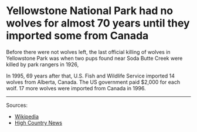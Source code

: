 # Yellowstone National Park had no wolves for almost 70 years until they imported some from Canada

Before there were not wolves left, the last official killing of wolves in Yellowstone Park was when two pups found near Soda Butte Creek were killed by park rangers in 1926,

In 1995, 69 years after that, U.S. Fish and Wildlife Service imported 14 wolves from Alberta, Canada. The US government paid $2,000 for each wolf. 17 more wolves were imported from Canada in 1996.

---

Sources:

- [Wikipedia](https://en.wikipedia.org/wiki/History_of_wolves_in_Yellowstone#Official_records_of_wolves_killed)
- [High Country News](https://www.hcn.org/issues/28/792)